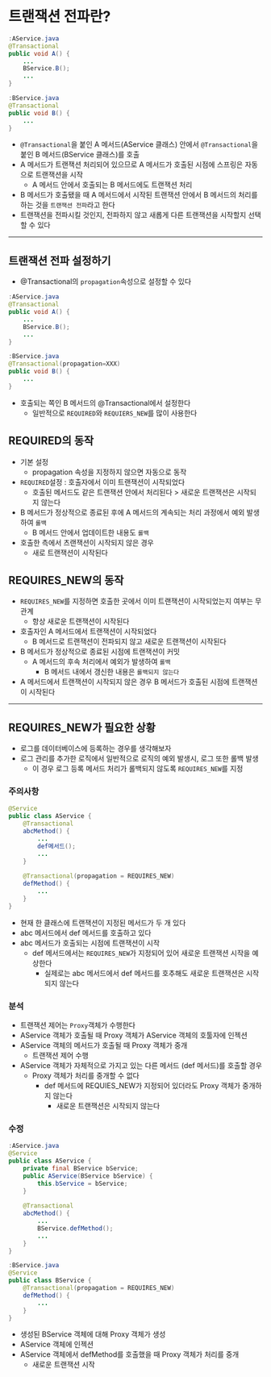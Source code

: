 # 트랜잭션 전파란?
```java
:AService.java
@Transactional
public void A() {
    ...
    BService.B();
    ...
}
```
```java
:BService.java
@Transactional
public void B() {
    ...
}
```
+ `@Transactional`을 붙인 A 메서드(AService 클래스) 안에서 `@Transactional`을 붙인 B 메서드(BService 클래스)를 호출
+ A 메서드가 트랜잭션 처리되어 있으므로 A 메서드가 호출된 시점에 스프링은 자동으로 트랜잭션을 시작
  + A 메서드 안에서 호출되는 B 메서드에도 트랜잭션 처리
+ B 메서드가 호출됐을 때 A 메서드에서 시작된 트랜잭션 안에서 B 메서드의 처리를 하는 것을 `트랜잭션 전파`라고 한다
+ 트랜잭션을 전파시킬 것인지, 전파하지 않고 새롭게 다른 트랜잭션을 시작할지 선택할 수 있다

---

## 트랜잭션 전파 설정하기
+ @Transactional의 `propagation`속성으로 설정할 수 있다
```java
:AService.java
@Transactional
public void A() {
    ...
    BService.B();
    ...
}
```
```java
:BService.java
@Transactional(propagation=XXX)
public void B() {
    ...
}
```
+ 호출되는 쪽인 B 메서드의 @Transactional에서 설정한다
  + 일반적으로 `REQUIRED`와 `REQUIERS_NEW`를 많이 사용한다

## REQUIRED의 동작
+ 기본 설정
  + propagation 속성을 지정하지 않으면 자동으로 동작
+ `REQUIRED`설정 : 호출자에서 이미 트랜잭션이 시작되었다
  + 호출된 메서드도 같은 트랜잭션 안에서 처리된다 > 새로운 트랜잭션은 시작되지 않는다
+ B 메서드가 정상적으로 종료된 후에 A 메서드의 계속되는 처리 과정에서 예외 발생하여 `롤백`
  + B 메서드 안에서 업데이트한 내용도 `롤백`
+ 호출한 측에서 츠랜잭션이 시작되지 않은 경우
  + 새로 트랜잭션이 시작된다

## REQUIRES_NEW의 동작
+ `REQUIRES_NEW`를 지정하면 호출한 곳에서 이미 트랜잭션이 시작되었는지 여부는 무관계
  + 항상 새로운 트랜잭션이 시작된다
+ 호출자인 A 메서드에서 트랜잭션이 시작되었다
  + B 메서드로 트랜잭션이 전파되지 않고 새로운 트랜잭션이 시작된다
+ B 메서드가 정상적으로 종료된 시점에 트랜잭션이 커밋
  + A 메서드의 후속 처리에서 예외가 발생하여 `롤백`
    + B 메서드 내에서 갱신한 내용은 `롤백되지 않는다`
+ A 메서드에서 트랜잭션이 시작되지 않은 경우 B 메서드가 호출된 시점에 트랜잭션이 시작된다

---

## REQUIRES_NEW가 필요한 상황
+ 로그를 데이터베이스에 등록하는 경우를 생각해보자
+ 로그 관리를 추가한 로직에서 일반적으로 로직의 예외 발생시, 로그 또한 롤백 발생
  + 이 경우 로그 등록 메서드 처리가 롤백되지 않도록 `REQUIRES_NEW`를 지정

### 주의사항
```java
@Service
public class AService {
    @Transactional
    abcMethod() {
        ...
        def메서드();
        ...
    }
    
    @Transactional(propagation = REQUIRES_NEW)
    defMethod() {
        ...
    }
}
```
+ 현재 한 클래스에 트랜잭션이 지정된 메서드가 두 개 있다
+ abc 메서드에서 def 메서드를 호출하고 있다
+ abc 메서드가 호출되는 시점에 트랜잭션이 시작
  + def 메서드에서는 `REQUIRES_NEW`가 지정되어 있어 새로운 트랜잭션 시작을 예상한다
    + 실제로는 abc 메서드에서 def 메서드를 호추해도 새로운 트랜잭션은 시작되지 않는다

### 분석
+ 트랜잭션 제어는 `Proxy`객체가 수행한다
+ AService 객체가 호출될 때 Proxy 객체가 AService 객체의 호툴자에 인젝션
+ AService 객체의 메서드가 호출될 때 Proxy 객체가 중개
  + 트랜잭션 제어 수행
+ AService 객체가 자체적으로 가지고 있는 다른 메서드 (def 메서드)를 호출할 경우
  + Proxy 객체가 처리를 중개할 수 없다
    + def 메서드에 REQUIES_NEW가 지정되어 있더라도 Proxy 객체가 중개하지 않는다
      + 새로운 트랜잭션은 시작되지 않는다

### 수정
```java
:AService.java
@Service
public class AService {
    private final BService bService;
    public AService(BService bService) {
        this.bService = bService;
    }
    
    @Transactional
    abcMethod() {
        ...
        BService.defMethod();
        ...
    }
}
```
```java
:BService.java
@Service
public class BService {
    @Transactional(propagation = REQUIRES_NEW)
    defMethod() {
        ...
    }
}
```
+ 생성된 BService 객체에 대해 Proxy 객체가 생성
+ AService 객체에 인젝션
+ AService 객체에서 defMethod를 호출했을 때 Proxy 객체가 처리를 중개
  + 새로운 트랜잭션 시작